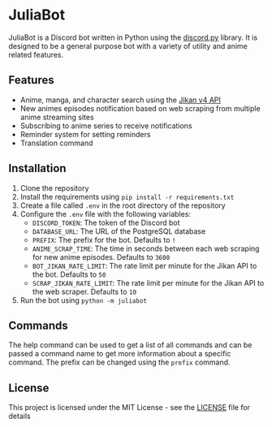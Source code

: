 # JuliaBot
JuliaBot is a Discord bot written in Python using the [discord.py](https://github.com/Rapptz/discord.py) library. It is designed to be a general purpose bot with a variety of utility and anime related features.

## Features
- Anime, manga, and character search using the [Jikan v4 API](https://jikan.moe/)
- New animes episodes notification based on web scraping from multiple anime streaming sites
- Subscribing to anime series to receive notifications
- Reminder system for setting reminders
- Translation command

## Installation
1. Clone the repository
2. Install the requirements using `pip install -r requirements.txt`
3. Create a file called `.env` in the root directory of the repository
4. Configure the `.env` file with the following variables:
    - `DISCORD_TOKEN`: The token of the Discord bot
    - `DATABASE_URL`: The URL of the PostgreSQL database
    - `PREFIX`: The prefix for the bot. Defaults to `!`
    - `ANIME_SCRAP_TIME`: The time in seconds between each web scraping for new anime episodes. Defaults to `3600`
    - `BOT_JIKAN_RATE_LIMIT`: The rate limit per minute for the Jikan API to the bot. Defaults to `50`
    - `SCRAP_JIKAN_RATE_LIMIT`: The rate limit per minute for the Jikan API to the web scraper. Defaults to `10`
5. Run the bot using `python -m juliabot`

## Commands
The help command can be used to get a list of all commands and can be passed a command name to get more information about a specific command. The prefix can be changed using the `prefix` command.

## License
This project is licensed under the MIT License - see the [LICENSE](LICENSE) file for details
